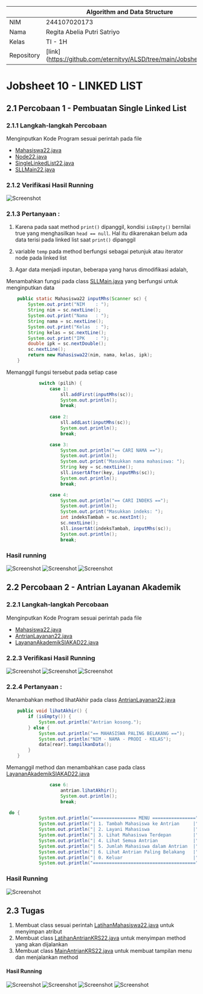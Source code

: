 |  | Algorithm and Data Structure |
|--|--|
| NIM |  244107020173|
| Nama |  Regita Abelia Putri Satriyo |
| Kelas | TI - 1H |
| Repository | [link] (https://github.com/eternitvy/ALSD/tree/main/Jobsheet11) |
  

# Jobsheet 10 - LINKED LIST
  

## 2.1 Percobaan 1 - Pembuatan Single Linked List

### 2.1.1 Langkah-langkah Percobaan

Menginputkan Kode Program sesuai perintah pada file 
- [Mahasiswa22.java](./sc_code/Mahasiswa22.java)
- [Node22.java](./sc_code/Node22.java)
- [SingleLinkedList22.java](./sc_code/SingleLinkedList22.java)
- [SLLMain22.java](./sc_code/SLLMain22.java)


### 2.1.2 Verifikasi Hasil Running

![Screenshot](img/P1.png)

### 2.1.3 Pertanyaan :

1. Karena pada saat method `print()` dipanggil, kondisi `isEmpty()` bernilai true yang menghasilkan `head == null`. Hal itu dikarenakan belum ada data terisi pada linked list saat `print()` dipanggil

2. variable `temp` pada method berfungsi sebagai petunjuk atau iterator node pada linked list

3. Agar data menjadi inputan, beberapa yang harus dimodifikasi adalah,

Menambahkan fungsi pada class [SLLMain.java](./sc_code/SLLMain22.java) yang berfungsi untuk menginputkan data 
```java
    public static Mahasiswa22 inputMhs(Scanner sc) {
        System.out.print("NIM    : ");
        String nim = sc.nextLine();
        System.out.print("Nama   : ");
        String nama = sc.nextLine();
        System.out.print("Kelas  : ");
        String kelas = sc.nextLine();
        System.out.print("IPK    : ");
        double ipk = sc.nextDouble();
        sc.nextLine();
        return new Mahasiswa22(nim, nama, kelas, ipk);
    }
```

Memanggil fungsi tersebut pada setiap case 
```java
            switch (pilih) {
                case 1:
                    sll.addFirst(inputMhs(sc));   
                    System.out.println();                 
                    break;
            
                case 2:
                    sll.addLast(inputMhs(sc));
                    System.out.println();
                    break;

                case 3:
                    System.out.println("== CARI NAMA ==");
                    System.out.println();
                    System.out.print("Masukkan nama mahasiswa: ");
                    String key = sc.nextLine();
                    sll.insertAfter(key, inputMhs(sc));
                    System.out.println();
                    break;

                case 4:
                    System.out.println("== CARI INDEKS ==");
                    System.out.println();
                    System.out.print("Masukkan indeks: ");
                    int indeksTambah = sc.nextInt();
                    sc.nextLine();
                    sll.insertAt(indeksTambah, inputMhs(sc));
                    System.out.println();
                    break;
```

### Hasil running
![Screenshot](img/pertanyaanp1.png)
![Screenshot](img/pertanyaanp11.png)
![Screenshot](img/pertanyaanp111.png)

## 2.2 Percobaan 2 - Antrian Layanan Akademik

### 2.2.1 Langkah-langkah Percobaan

Menginputkan Kode Program sesuai perintah pada file 
- [Mahasiswa22.java](./sc_code/Mahasiswa22.java)
- [AntrianLayanan22.java](./sc_code/AntrianLayanan22.java)
- [LayananAkademikSIAKAD22.java](./sc_code/LayananAkademikSIAKAD22.java)

### 2.2.3 Verifikasi Hasil Running

![Screenshot](img/verifikasiP2.png)
![Screenshot](img/verifikasiP22.png)
![Screenshot](img/verifikasiP222.png)

### 2.2.4 Pertanyaan :

Menambahkan method lihatAkhir pada class [AntrianLayanan22.java](./sc_code/AntrianLayanan22)
```java
    public void lihatAkhir() {
        if (isEmpty()) {
            System.out.println("Antrian kosong.");
        } else {
            System.out.println("== MAHASISWA PALING BELAKANG ==");
            System.out.println("NIM - NAMA - PRODI - KELAS");
            data[rear].tampilkanData();
        }
    }
```

Memanggil method dan menambahkan case pada class [LayananAkademikSIAKAD22.java](./sc_code/LayananAkademikSIAKAD.java)
```java
                case 6:
                    antrian.lihatAkhir();
                    System.out.println();
                    break;
```

```java
 do {
            System.out.println("================ MENU ================");
            System.out.println("| 1. Tambah Mahasiswa ke Antrian     |");
            System.out.println("| 2. Layani Mahasiswa                |");
            System.out.println("| 3. Lihat Mahasiswa Terdepan        |");
            System.out.println("| 4. Lihat Semua Antrian             |");
            System.out.println("| 5. Jumlah Mahasiswa dalam Antrian  |");
            System.out.println("| 6. Lihat Antrian Paling Belakang   |");
            System.out.println("| 0. Keluar                          |");
            System.out.println("======================================");
```
### Hasil Running
![Screenshot](img/runningPertanyaanP2.png)

## 2.3 Tugas

1. Membuat class sesuai perintah [LatihanMahasiswa22.java](./sc_code/LatihanMahasiswa22.java) untuk menyimpan atribut
2. Membuat class [LatihanAntrianKRS22.java](./sc_code/LatihanAntrianKRS22.java) untuk menyimpan method yang akan dijalankan
3. Membuat class [MainAntrianKRS22.java](./sc_code/MainAntrianKRS22.java) untuk membuat tampilan menu dan menjalankan method

#### Hasil Running

![Screenshot](img/tugas1.png)
![Screenshot](img/tugas11.png)
![Screenshot](img/tugas111.png)
![Screenshot](img/tugas1111.png)